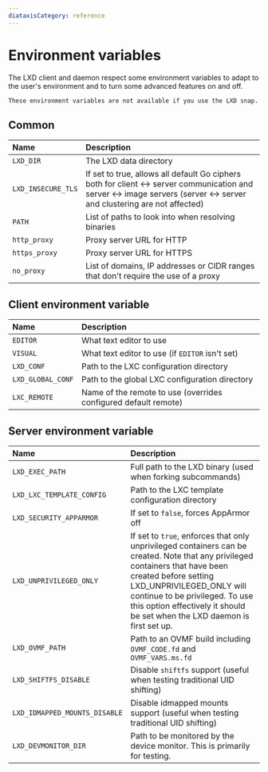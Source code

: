 ```yaml
---
diataxisCategory: reference
---
```


# Environment variables

The LXD client and daemon respect some environment variables to adapt to
the user's environment and to turn some advanced features on and off.

```{note}
These environment variables are not available if you use the LXD snap.
```

## Common

Name                            | Description
:---                            | :----
`LXD_DIR`                       | The LXD data directory
`LXD_INSECURE_TLS`              | If set to true, allows all default Go ciphers both for client <-> server communication and server <-> image servers (server <-> server and clustering are not affected)
`PATH`                          | List of paths to look into when resolving binaries
`http_proxy`                    | Proxy server URL for HTTP
`https_proxy`                   | Proxy server URL for HTTPS
`no_proxy`                      | List of domains, IP addresses or CIDR ranges that don't require the use of a proxy

## Client environment variable

Name                            | Description
:---                            | :----
`EDITOR`                        | What text editor to use
`VISUAL`                        | What text editor to use (if `EDITOR` isn't set)
`LXD_CONF`                      | Path to the LXC configuration directory
`LXD_GLOBAL_CONF`               | Path to the global LXC configuration directory
`LXC_REMOTE`                    | Name of the remote to use (overrides configured default remote)

## Server environment variable

Name                            | Description
:---                            | :----
`LXD_EXEC_PATH`                 | Full path to the LXD binary (used when forking subcommands)
`LXD_LXC_TEMPLATE_CONFIG`       | Path to the LXC template configuration directory
`LXD_SECURITY_APPARMOR`         | If set to `false`, forces AppArmor off
`LXD_UNPRIVILEGED_ONLY`         | If set to `true`, enforces that only unprivileged containers can be created. Note that any privileged containers that have been created before setting LXD_UNPRIVILEGED_ONLY will continue to be privileged. To use this option effectively it should be set when the LXD daemon is first set up.
`LXD_OVMF_PATH`                 | Path to an OVMF build including `OVMF_CODE.fd` and `OVMF_VARS.ms.fd`
`LXD_SHIFTFS_DISABLE`           | Disable `shiftfs` support (useful when testing traditional UID shifting)
`LXD_IDMAPPED_MOUNTS_DISABLE`   | Disable idmapped mounts support (useful when testing traditional UID shifting)
`LXD_DEVMONITOR_DIR`            | Path to be monitored by the device monitor. This is primarily for testing.
